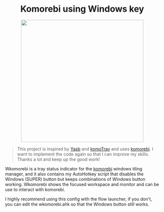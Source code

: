 <h1 align="center" > Komorebi using Windows key</h1>

<p align="center">
  <img src="https://raw.githubusercontent.com/catppuccin/catppuccin/main/assets/palette/macchiato.png" width="400" />
</p>

>This project is inspired by [Yasb](https://github.com/da-rth/yasb) and [komoTray](https://github.com/urob/komotray) and uses [komorebi](https://github.com/LGUG2Z/komorebi). I want to implement the code again so that I can improve my skills. Thanks a lot and keep up the good work!

Wkomorebi is a tray status indicator for the [komorebi](https://github.com/LGUG2Z/komorebi) windows tiling manager, and it also contains my AutoHotkey script that disables the Windows (SUPER) button but keeps combinations of Windows button working. Wkomorebi shows the focused workspace and monitor and can be use to interact with komorebi.

 I highly recommend using this config with the flow launcher, if you don't, you can edit the wkomorebi.ahk so that the Windows button still works.
